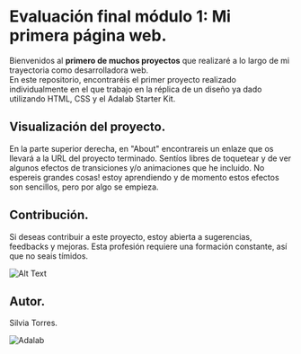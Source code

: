 # Evaluación final módulo 1: Mi primera página web. 

Bienvenidos al **primero de muchos proyectos** que realizaré a lo largo de mi trayectoria como desarrolladora web.  
En este repositorio, encontraréis el primer proyecto realizado individualmente en el que trabajo en la réplica de un diseño ya dado utilizando HTML, CSS y el Adalab Starter Kit. 

## Visualización del proyecto. 
En la parte superior derecha, en "About" encontrareis un enlaze que os llevará a la URL del proyecto terminado. 
Sentíos libres de toquetear y de ver algunos efectos de transiciones y/o animaciones que he incluido. 
No espereis grandes cosas! estoy aprendiendo y de momento estos efectos son sencillos, pero por algo se empieza. 

## Contribución.
Si deseas contribuir a este proyecto, estoy abierta a sugerencias, feedbacks y mejoras.
Esta profesión requiere una formación constante, así que no seais tímidos. 

![Alt Text](https://media.giphy.com/media/vFKqnCdLPNOKc/giphy.gif)


## Autor. 

Silvia Torres. 

















![Adalab](https://beta.adalab.es/resources/images/adalab-logo-155x61-bg-white.png)


